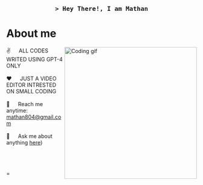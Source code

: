
<!-- Intro  -->
<h3 align="center">
        <samp>&gt; Hey There!, I am Mathan
        </samp>
</h3>


<!-- About Section -->
 # About me
 
<p>
 <img align="right" width="350" src="/assets/programmer.gif" alt="Coding gif" />
  
 ✌️ &emsp; ALL CODES WRITED USING GPT-4 ONLY <br/><br/>
 ❤️ &emsp; JUST A VIDEO EDITOR INTRESTED ON SMALL CODING <br/><br/>
 📧 &emsp; Reach me anytime: mathan804@gmail.com<br/><br/>
 💬 &emsp; Ask me about anything [here](https://t.me/worldofmathan))

</p>

<br/>
<br/>
<br/>
=


